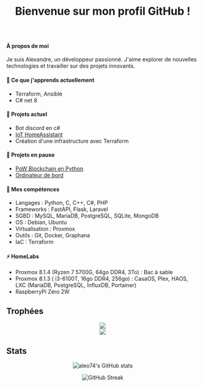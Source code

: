 # <p style="text-align: center;">Bienvenue sur mon profil GitHub !</p>
<br>

#### À propos de moi
Je suis Alexandre, un développeur passionné. J'aime explorer de nouvelles technologies et travailler sur des projets innovants.

#### 🌱 Ce que j'apprends actuellement
- Terraform, Ansible
- C# net 8

#### 🔭 Projets actuel
- Bot discord en c#
- [IoT HomeAssistant](https://github.com/aleo74/IoT)
- Création d'une infrastructure avec Terraform

#### 🔭 Projets en pause
- [PoW Blockchain en Python](https://github.com/aleo74/python_blockchain)
- [Ordinateur de bord](https://github.com/aleo74/carrot_firmware)

#### 📜 Mes compétences
- Langages : Python, C, C++, C#, PHP
- Frameworks : FastAPI, Flask, Laravel
- SGBD : MySQL, MariaDB, PostgreSQL, SQLite, MongoDB
- OS : Debian, Ubuntu
- Virtualisation : Proxmox
- Outils : Git, Docker, Graphana
- IaC : Terraform

#### ⚡ HomeLabs
- Proxmox  8.1.4 (Ryzen 7 5700G, 64go DDR4, 3To) : Bac à sable
- Proxmox  8.1.3 ( i3-6100T, 16go DDR4, 256go) : CasaOS, Plex, HAOS, LXC (MariaDB, PostgreSQL, InfluxDB, Portainer)
- RaspberryPi Zéro 2W

## Trophées

<div align="center">
<img src="https://github-profile-trophy.vercel.app/?username=aleo74&no-bg=true&no-frame=true&row=1&column=4&title=MultiLanguage,Commits,PullRequest,Issues">
 </div>

<div align="center">
<img src="https://github-profile-trophy.vercel.app/?username=aleo74&no-bg=true&no-frame=true&row=1&column=4&title=Repositories,Organizations,Stars,Followers">
 </div>
 
## Stats
<div align="center">

![aleo74's GitHub stats](https://github-readme-stats.vercel.app/api?username=aleo74\&show_icons=true\&show=prs_merged_percentage\&hide=contribs,issues)

![GitHub Streak](https://streak-stats.demolab.com/?user=aleo74)

</div>

<!--
**aleo74/aleo74** is a ✨ _special_ ✨ repository because its `README.md` (this file) appears on your GitHub profile.

Here are some ideas to get you started:

- 🔭 I’m currently working on ...
- 🌱 I’m currently learning ...
- 👯 I’m looking to collaborate on ...
- 🤔 I’m looking for help with ...
- 💬 Ask me about ...
- 📫 How to reach me: ...
- 😄 Pronouns: ...
- ⚡ Fun fact: ...
-->
